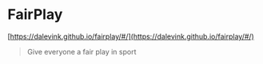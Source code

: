 # FairPlay
[https://dalevink.github.io/fairplay/#/](https://dalevink.github.io/fairplay/#/)

> Give everyone a fair play in sport


